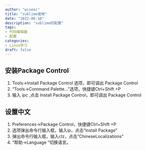 ```yaml
---
author: "wiseai"
title: "sublime使用"
date: "2022-06-10"
description: "sublime的配置"
tags:
- 代码编辑器
- 配置
categories:
- Linux学习
draft: false
---
```


安装Package Control
--
1. Tools->Install Package Control  选项，即可调出 Package Control
2. “Tools->Command Palette...”选项，快捷键Ctrl+Shift +P
3. 输入 ipc ,点击 Install Package Control，即可调出 Package Control

设置中文
--
1. Preferences->Package Control，快捷键Ctrl+Shift +P
2. 选项弹出命令行输入框，输入ip，点击“install Package”
3. 弹出命令行输入框，输入clz，点击“ChineseLocalizations”
4. “帮助->Language ”切换语言。